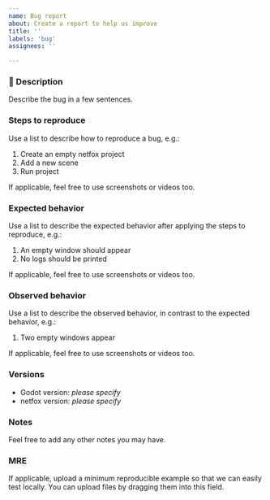 ```yaml
---
name: Bug report
about: Create a report to help us improve
title: ''
labels: 'bug'
assignees: ''

---
```


### :bug: Description

Describe the bug in a few sentences.

### Steps to reproduce

Use a list to describe how to reproduce a bug, e.g.:

1. Create an empty netfox project
1. Add a new scene
1. Run project

If applicable, feel free to use screenshots or videos too.

### Expected behavior

Use a list to describe the expected behavior after applying the steps to
reproduce, e.g.:

1. An empty window should appear
1. No logs should be printed

If applicable, feel free to use screenshots or videos too.

### Observed behavior

Use a list to describe the observed behavior, in contrast to the expected
behavior, e.g.:

1. Two empty windows appear

If applicable, feel free to use screenshots or videos too.

### Versions

* Godot version: *please specify*
* netfox version: *please specify*

### Notes

Feel free to add any other notes you may have.

### MRE

If applicable, upload a minimum reproducible example so that we can easily test
locally. You can upload files by dragging them into this field.

